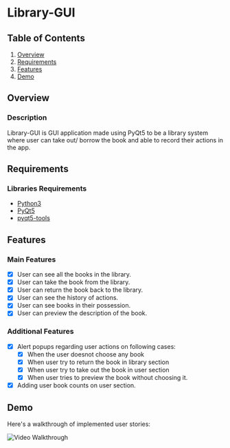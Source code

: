 # Library-GUI

## Table of Contents
1. [Overview](#Overview)
2. [Requirements](#Requirements)
3. [Features](#Features)
4. [Demo](#Demo)

## Overview
### Description
Library-GUI is GUI application made using PyQt5 to be a library system where user can take out/ borrow the book and able to record their actions in the app.

## Requirements
### Libraries Requirements
- [Python3](https://www.python.org/downloads/)
- [PyQt5](https://pypi.org/project/PyQt5/)
- [pyqt5-tools](https://pypi.org/project/pyqt5-tools/)


## Features
### Main Features
- [X] User can see all the books in the library.
- [X] User can take the book from the library.
- [X] User can return the book back to the library.
- [X] User can see the history of actions.
- [X] User can see books in their possession.
- [X] User can preview the description of the book.

### Additional Features
- [X] Alert popups regarding user actions on following cases:
    - [X] When the user doesnot choose any book
    - [X] When user try to return the book in library section
    - [X] When user try to take out the book in user section
    - [X] When user tries to preview the book without choosing it.
- [X] Adding user book counts on user section.

## Demo

Here's a walkthrough of implemented user stories:

<img src='demo.gif' title='Video Walkthrough' width='' alt='Video Walkthrough' />